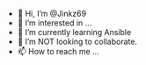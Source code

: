 - 👋 Hi, I’m @Jinkz69
- 👀 I’m interested in ...
- 🌱 I’m currently learning Ansible 
- 💞️ I’m NOT looking to collaborate.
- 📫 How to reach me ...

<!---
Jinkz69/Jinkz69 is a ✨ special ✨ repository because its `README.md` (this file) appears on your GitHub profile.
You can click the Preview link to take a look at your changes.
--->
